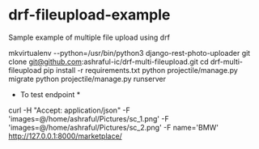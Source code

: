 # drf-fileupload-example
Sample example of multiple file upload using drf

mkvirtualenv --python=/usr/bin/python3 django-rest-photo-uploader
git clone git@github.com:ashraful-ic/drf-multi-fileupload.git
cd drf-multi-fileupload
pip install -r requirements.txt 
python projectile/manage.py migrate
python projectile/manage.py runserver

* To test endpoint *

curl  -H "Accept: application/json" -F 'images=@/home/ashraful/Pictures/sc_1.png' -F 'images=@/home/ashraful/Pictures/sc_2.png' -F name='BMW'  http://127.0.0.1:8000/marketplace/
